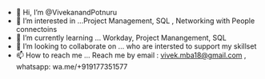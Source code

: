 - 👋 Hi, I’m @VivekanandPotnuru
- 👀 I’m interested in ...Project Management, SQL , Networking with People connectoins
- 🌱 I’m currently learning ... Workday, Project Manangement, SQL 
- 💞️ I’m looking to collaborate on ... who are intersted to support my skillset
- 📫 How to reach me ... Reach me by email : vivek.mba18@gmail.com , whatsapp: wa.me/+919177351577

<!---
VivekanandPotnuru/VivekanandPotnuru is a ✨ special ✨ repository because its `README.md` (this file) appears on your GitHub profile.
You can click the Preview link to take a look at your changes.
--->
